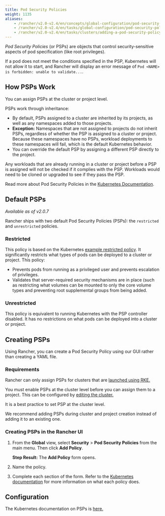 ```yaml
---
title: Pod Security Policies
weight: 1135
aliases:
    - /rancher/v2.0-v2.4/en/concepts/global-configuration/pod-security-policies/
    - /rancher/v2.0-v2.4/en/tasks/global-configuration/pod-security-policies/
    - /rancher/v2.0-v2.4/en/tasks/clusters/adding-a-pod-security-policy/
---
```


_Pod Security Policies_ (or PSPs) are objects that control security-sensitive aspects of pod specification (like root privileges).

If a pod does not meet the conditions specified in the PSP, Kubernetes will not allow it to start, and Rancher will display an error message of `Pod <NAME> is forbidden: unable to validate...`.


## How PSPs Work

You can assign PSPs at the cluster or project level.

PSPs work through inheritance:

- By default, PSPs assigned to a cluster are inherited by its projects, as well as any namespaces added to those projects.
- **Exception:** Namespaces that are not assigned to projects do not inherit PSPs, regardless of whether the PSP is assigned to a cluster or project. Because these namespaces have no PSPs, workload deployments to these namespaces will fail, which is the default Kubernetes behavior.
- You can override the default PSP by assigning a different PSP directly to the project.

Any workloads that are already running in a cluster or project before a PSP is assigned will not be checked if it complies with the PSP. Workloads would need to be cloned or upgraded to see if they pass the PSP.

Read more about Pod Security Policies in the [Kubernetes Documentation](https://kubernetes.io/docs/concepts/policy/pod-security-policy/).

## Default PSPs

_Available as of v2.0.7_

Rancher ships with two default Pod Security Policies (PSPs): the `restricted` and `unrestricted` policies.

### Restricted

This policy is based on the Kubernetes [example restricted policy](https://raw.githubusercontent.com/kubernetes/website/master/content/en/examples/policy/restricted-psp.yaml). It significantly restricts what types of pods can be deployed to a cluster or project. This policy:

- Prevents pods from running as a privileged user and prevents escalation of privileges.
- Validates that server-required security mechanisms are in place (such as restricting what volumes can be mounted to only the core volume types and preventing root supplemental groups from being added.

### Unrestricted

This policy is equivalent to running Kubernetes with the PSP controller disabled. It has no restrictions on what pods can be deployed into a cluster or project.

## Creating PSPs

Using Rancher, you can create a Pod Security Policy using our GUI rather than creating a YAML file.

### Requirements

Rancher can only assign PSPs for clusters that are [launched using RKE.](../../../pages-for-subheaders/launch-kubernetes-with-rancher.md)

You must enable PSPs at the cluster level before you can assign them to a project. This can be configured by [editing the cluster.](../../../pages-for-subheaders/cluster-configuration.md)

It is a best practice to set PSP at the cluster level.

We recommend adding PSPs during cluster and project creation instead of adding it to an existing one.

### Creating PSPs in the Rancher UI

1.	From the **Global** view, select **Security** > **Pod Security Policies** from the main menu. Then click **Add Policy**.

	**Step Result:** The **Add Policy** form opens.

2. Name the policy.

3. Complete each section of the form. Refer to the [Kubernetes documentation](https://kubernetes.io/docs/concepts/policy/pod-security-policy/) for more information on what each policy does.


## Configuration

The Kubernetes documentation on PSPs is [here.](https://kubernetes.io/docs/concepts/policy/pod-security-policy/)



<!-- links -->

[1]: https://kubernetes.io/docs/concepts/policy/pod-security-policy/#volumes-and-file-systems
[2]: https://kubernetes.io/docs/concepts/policy/pod-security-policy/#host-namespaces
[3]: https://kubernetes.io/docs/concepts/policy/pod-security-policy/#users-and-groups
